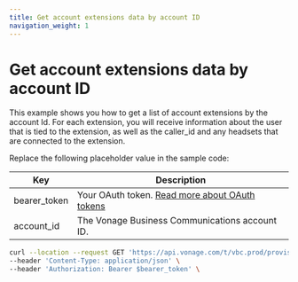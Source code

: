 ```yaml
---
title: Get account extensions data by account ID
navigation_weight: 1
---
```


# Get account extensions data by account ID

This example shows you how to get a list of account extensions by the account Id. For each extension, you will receive information about the user that is tied to the extension, as well as the caller_id and any headsets that are connected to the extension.

Replace the following placeholder value in the sample code:

| Key | Description |
| --- | ----------- |
| bearer_token      | Your OAuth token. [Read more about OAuth tokens](/concepts/guides/create-an-access-token) |
| account_id        | The Vonage Business Communications account ID. |

``` bash
curl --location --request GET 'https://api.vonage.com/t/vbc.prod/provisioning/v1/api/accounts/$account_id/extensions' \
--header 'Content-Type: application/json' \
--header 'Authorization: Bearer $bearer_token' \
```
